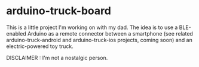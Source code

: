 # arduino-truck-board

This is a little project I'm working on with my dad. The idea is to use a BLE-enabled Arduino as a remote connector between a smartphone (see related arduino-truck-android and arduino-truck-ios projects, coming soon) and an electric-powered toy truck.

DISCLAIMER : I'm not a nostalgic person.
